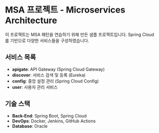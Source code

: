 # MSA 프로젝트 - Microservices Architecture
이 프로젝트는 MSA 패턴을 연습하기 위해 만든 샘플 프로젝트입니다. Spring Cloud를 기반으로 다양한 서비스들을 구성하였습니다.

## 서비스 목록
- **apigate**: API Gateway (Spring Cloud Gateway)
- **discover**: 서비스 검색 및 등록 (Eureka)
- **config**: 중앙 설정 관리 (Spring Cloud Config)
- **user**: 사용자 관리 서비스

## 기술 스택
- **Back-End**: Spring Boot, Spring Cloud
- **DevOps**: Docker, Jenkins, GitHub Actions
- **Database**: Oracle
